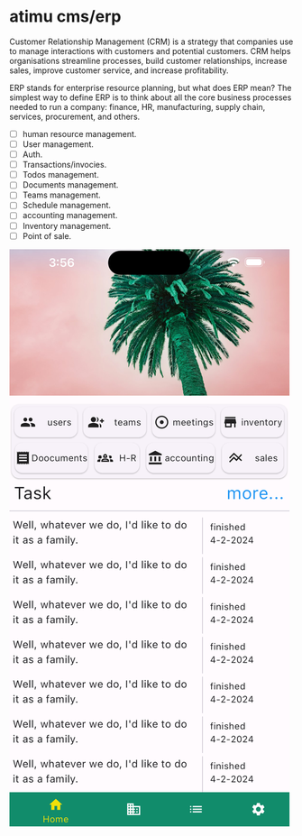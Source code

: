 # atimu cms/erp

Customer Relationship Management (CRM) is a strategy that companies use to manage interactions with customers and potential customers. CRM helps organisations streamline processes, build customer relationships, increase sales, improve customer service, and increase profitability.

ERP stands for enterprise resource planning, but what does ERP mean? The simplest way to define ERP is to think about all the core business processes needed to run a company: finance, HR, manufacturing, supply chain, services, procurement, and others.

- [ ] human resource management.
- [ ] User management.
- [ ] Auth.
- [ ] Transactions/invocies.
- [ ] Todos management.
- [ ] Documents management.
- [ ] Teams management.
- [ ] Schedule management.
- [ ] accounting management.
- [ ] Inventory management.
- [ ] Point of sale.

![Atimucms/erp-homepage](homepage.png)

